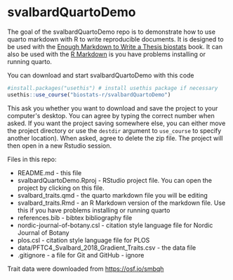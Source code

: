 # svalbardQuartoDemo

<!-- badges: start -->

<!-- badges: end -->

The goal of the svalbardQuartoDemo repo is to demonstrate how to use quarto markdown with R to write reproducible documents.
It is designed to be used with the [Enough Markdown to Write a Thesis biostats](https://biostats-r.github.io/biostats/quarto/index.html) book.
It can also be used with the [R Markdown](https://biostats-r.github.io/biostats/rmarkdown/index.html) is you have problems installing or running quarto.

You can download and start svalbardQuartoDemo with this code

``` r
#install.packages("usethis") # install usethis package if necessary
usethis::use_course("biostats-r/svalbardQuartoDemo")
```

This ask you whether you want to download and save the project to your computer's desktop. 
You can agree by typing the correct number when asked. If you want the project saving somewhere else, you can either move the project directory or use the `destdir` argument to `use_course` to specify another location). 
When asked, agree to delete the zip file. 
The project will then open in a new Rstudio session.

Files in this repo:

-   README.md - this file
-   svalbardQuartoDemo.Rproj - RStudio project file. You can open the project by clicking on this file.
-   svalbard_traits.qmd - the quarto markdown file you will be editing
-   svalbard_traits.Rmd - an R Markdown version of the markdown file.  Use this if you have problems installing or running quarto
-   references.bib - bibtex bibliography file
-   nordic-journal-of-botany.csl - citation style language file for Nordic Journal of Botany
-   plos.csl - citation style language file for PLOS
-   data/PFTC4_Svalbard_2018_Gradient_Traits.csv - the data file
-   .gitignore - a file for Git and GitHub - ignore

Trait data were downloaded from <https://osf.io/smbqh>
